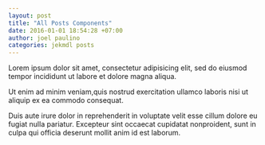 ```yaml
---
layout: post
title: "All Posts Components"
date: 2016-01-01 18:54:28 +07:00
author: joel paulino
categories: jekmdl posts
---
```

Lorem ipsum dolor sit amet, consectetur adipisicing elit, sed do eiusmod tempor incididunt ut labore et dolore magna aliqua.
<!--more-->Ut enim ad minim veniam,quis nostrud exercitation ullamco laboris nisi ut aliquip ex ea commodo consequat.
Duis aute irure dolor in reprehenderit in voluptate velit esse cillum dolore eu fugiat nulla pariatur. 
Excepteur sint occaecat cupidatat nonproident, sunt in culpa qui officia deserunt mollit anim id est laborum.